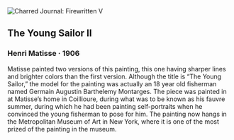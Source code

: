 <div class="artwork-of-the-day">
  <div class="container">
    <div class="img-wrapper">
      <img
        src="https://uploads0.wikiart.org/images/henri-matisse/the-young-sailor-ii-1906.jpg!Large.jpg"
        alt="Charred Journal: Firewritten V" />
    </div>
    <div class="artwork-detail">
      <div class="artwork-origin"> 
        <h2 class="artwork-name">The Young Sailor II</h2>
        <h3 class="artist">
          Henri Matisse
                    ·  1906
        </h3>
      </div>
      <p class="description">
        <span class="artwork-description-text ng-binding" ng-bind-html="viewModel.ArtworkOfTheDay.Description | unsafe">Matisse painted two versions of this painting, this one having sharper lines and brighter colors than the first version. Although the title is “The Young Sailor,” the model for the painting was actually an 18 year old fisherman named Germain Augustin Barthelemy Montarges. The piece was painted in at Matisse’s home in Coillioure, during what was to be known as his fauvre summer, during which he had been painting self-portraits when he convinced the young fisherman to pose for him. The painting now hangs in the Metropolitan Museum of Art in New York, where it is one of the most prized of the painting in the museum. </span>
                        <div class="text-shadow-container" ng-show="showShadow" style=""></div>
      </p>
    </div>
  </div>

</div>
